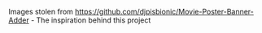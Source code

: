 Images stolen from https://github.com/djpisbionic/Movie-Poster-Banner-Adder - The inspiration behind this project
